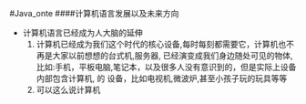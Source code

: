 #Java_onte
####计算机语言发展以及未来方向

- 计算机语言已经成为人大脑的延伸
  1. 计算机已经成为我们这个时代的核心设备,每时每刻都需要它，计算机也不再是大家以前想想的台式机,服务器,
  已经演变成我们身边随处可见的物体,比如:手机，平板电脑,笔记本，以及很多人没有意识到的，但是实际上设备内部包含计算机, 的
  设备，比如电视机,微波炉,甚至小孩子玩的玩具等等
  2. 可以这么说计算机